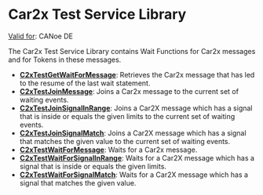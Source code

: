 # Car2x Test Service Library

[Valid for](../../Shared/FeatureAvailability.md):  CANoe DE

The Car2x Test Service Library contains Wait Functions for Car2x messages and for Tokens in these messages.

- **[C2xTestGetWaitForMessage](Functions/CAPLfunctionC2xTestGetWaitForMessage.md)**: Retrieves the Car2x message that has led to the resume of the last wait statement.
- **[C2xTestJoinMessage](Functions/CAPLfunctionC2xTestJoinMessage.md)**: Joins a Car2x message to the current set of waiting events.
- **[C2xTestJoinSignalInRange](Functions/CAPLfunctionC2xTestJoinSignalInRange.md)**: Joins a Car2X message which has a signal that is inside or equals the given limits to the current set of waiting events.
- **[C2xTestJoinSignalMatch](Functions/CAPLfunctionC2xTestJoinSignalMatch.md)**: Joins a Car2X message which has a signal that matches the given value to the current set of waiting events.
- **[C2xTestWaitForMessage](Functions/CAPLfunctionC2xTestWaitForMessage.md)**: Waits for a Car2x message.
- **[C2xTestWaitForSignalInRange](Functions/CAPLfunctionC2xTestWaitForSignalInRange.md)**: Waits for a Car2X message which has a signal that is inside or equals the given limits.
- **[C2xTestWaitForSignalMatch](Functions/CAPLfunctionC2xTestWaitForSignalMatch.md)**: Waits for a Car2X message which has a signal that matches the given value.
